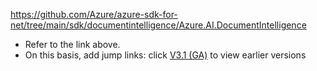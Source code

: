 https://github.com/Azure/azure-sdk-for-net/tree/main/sdk/documentintelligence/Azure.AI.DocumentIntelligence


- Refer to the link above.
- On this basis, add jump links: click  [V3.1 (GA)]()  to view earlier versions